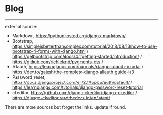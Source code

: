 # Blog
---
external source:
* Markdown, https://pythonhosted.org/django-markdown/
* Bootstrap, https://simpleisbetterthancomplex.com/tutorial/2018/08/13/how-to-use-bootstrap-4-forms-with-django.html / https://getbootstrap.com/docs/4.1/getting-started/introduction/ / https://github.com/richleland/pygments-css / 
* Allauth, https://learndjango.com/tutorials/django-allauth-tutorial / https://dev.to/gajesh/the-complete-django-allauth-guide-la3
* Password_reset, https://docs.djangoproject.com/en/2.1/topics/auth/default/ / https://learndjango.com/tutorials/django-password-reset-tutorial
* ckeditor, https://github.com/django-ckeditor/django-ckeditor / https://django-ckeditor.readthedocs.io/en/latest/

There are more sources but forget the links.
update if found.

